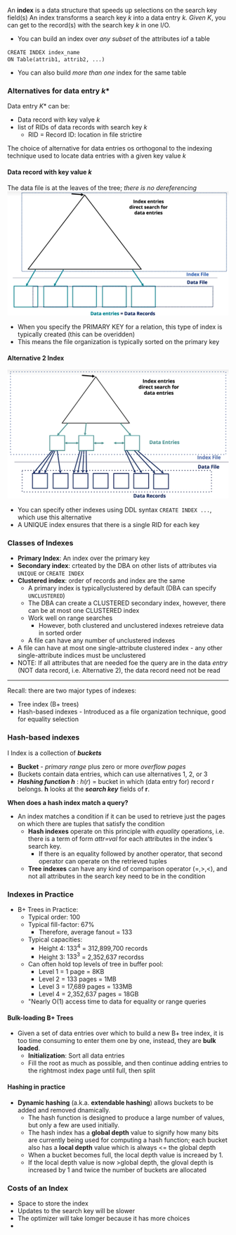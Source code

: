 An **index** is a data structure that speeds up selections on the search key field(s)
An index transforms a search key $k$ into a data entry $k$*. Given $K$*, you can get to the record(s) with the search key $k$ in one I/O.

* You can build an index over *any subset* of the attributes iof a table
```
CREATE INDEX index_name
ON Table(attrib1, attrib2, ...)
```
* You can also build *more than one* index for the same table

### Alternatives for data entry $k$*
Data entry $K$* can be:
* Data record with key valye $k$
* list of RIDs of data records with search key $k$
	* RID = Record ID: location in file strictire

The choice of alternative for data entries os orthogonal to the indexing technique used to locate data entries with a given key value $k$

#### Data record with key value $k$
The data file is at the leaves of the tree; *there is no dereferencing*
![02556251c2734c4c5e3f6cd38ca344da.png](../_resources/02556251c2734c4c5e3f6cd38ca344da.png)
* When you specify the PRIMARY KEY for a relation, this type of index is typically created (this can be overidden)
* This means the file organization is typically sorted on the primary key
#### Alternative 2 Index 
![e49aff8d204dbd6069e457d7e845ab89.png](../_resources/e49aff8d204dbd6069e457d7e845ab89.png)
* You can specify other indexes using DDL syntax `CREATE INDEX ...`, which use this alternative
* A UNIQUE index ensures that there is a single RID for each key

### Classes of Indexes
* **Primary Index**: An index over the primary key
* **Secondary index**: crteated by the DBA on other lists of attributes via `UNIQUE` or `CREATE INDEX`
* **Clustered index**: order of records and index are the same
	* A primary index is typicallyclustered by default (DBA can specify `UNCLUSTERED`)
	* The DBA can create a CLUSTERED secondary index, however, there can be at most one CLUSTERED index
	* Work well on range searches
		* However, both clustered and unclustered indexes retreieve data in sorted order
	* A file can have any number of unclustered indexes
* A file can have at most one single-attribute clustered index - any other single-attribute indices must be unclustered
* NOTE: If all attributes that are needed foe the query are in the data *entry* (NOT data record, i.e. Alternative 2), the data record need not be read

***
Recall: there are two major types of indexes:
* Tree index (B+ trees)
* Hash-based indexes - Introduced as a file organization technique, good for equality selection

### Hash-based indexes
I Index is a collection of ***buckets***
* **Bucket** - *primary range* plus zero or more *overflow pages*
* Buckets contain data entries, which can use alternatives 1, 2, or 3
* ***Hashing function $h$*** : $h(r)$ = bucket in which (data entry for) record r belongs. **h** looks at the ***search key*** fields of **r**.

**When does a hash index match a query?**
* An index matches a condition if it can be used to retrieve just the pages on which there are tuples that satisfy the condition
	* **Hash indexes** operate on this principle with *equality* operations, i.e. there is a term of form *attr=val* for each attributes in the index's search key.
		* If there is an equality followed by another operator, that second operator can operate on the retrieved tuples
	* **Tree indexes** can have any kind of comparison operator (=,>,<), and not all attributes in the search key need to be in the condition

### Indexes in Practice
* B+ Trees in Practice:
	* Typical order: 100
	* Typical fill-factor: 67%
		* Therefore, average fanout = 133
	* Typical capacities:
		* Height 4: $133^4$ = 312,899,700 records
		* Height 3: $133^3$ = 2,352,637 recordss
	* Can often hold top levels of tree in buffer pool:
		* Level 1 = 1 page = 8KB
		* Level 2 = 133 pages = 1MB
		* Level 3 = 17,689 pages = 133MB
		* Level 4 = 2,352,637 pages = 18GB
	* "Nearly O(1) access time to data for equality or range queries

#### Bulk-loading B+ Trees
* Given a set of data entries over which to build a new B+ tree index, it is too time consuming to enter them one by one, instead, they are **bulk loaded**.
	* **Initialization**: Sort all data entries
	* Fill the root as much as possible, and then continue adding entries to the rightmost index page until full, then split

#### Hashing in practice
* **Dynamic hashing** (a.k.a. **extendable hashing**) allows buckets to be added and removed dnamically.
	* The hash function is designed to produce a large number of values, but only a few are used initially.
	* The hash index has a **global depth** value to signify how many bits are currently being used for computing a hash function; each bucket also has a **local depth** value which is always <= the global depth
	* When a bucket becomes full, the local depth value is increaed by 1.
	* If the local depth value is now >global depth, the gloval depth is increased by 1 and twice the number of buckets are allocated

### Costs of an Index
* Space to store the index
* Updates to the search key will be slower
* The optimizer will take lomger because it has more choices
* 